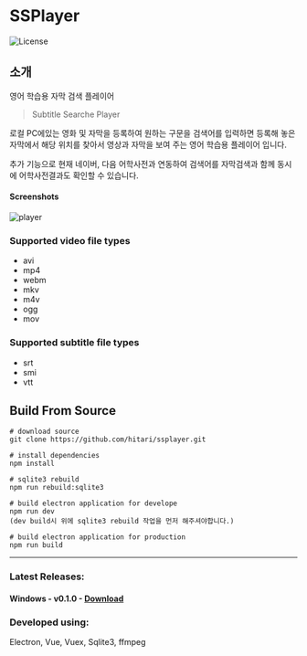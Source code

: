 # SSPlayer
![License](http://img.shields.io/badge/License-MIT-green.svg?style=flat)


## 소개
영어 학습용 자막 검색 플레이어
>Subtitle Searche Player

로컬 PC에있는 영화 및 자막을 등록하여 원하는 구문을 검색어를 입력하면 등록해 놓은 자막에서 해당 위치를 찾아서 영상과
자막을 보여 주는 영어 학습용 플레이어 입니다. 

추가 기능으로 현재 네이버, 다음 어학사전과 연동하여 검색어를 자막검색과 함께 동시에 어학사전결과도 확인할 수 있습니다.

#### Screenshots
![player](https://i.imgur.com/joTpSgU.jpg)

### Supported video file types
- avi
- mp4
- webm
- mkv
- m4v
- ogg
- mov

### Supported subtitle file types
- srt
- smi
- vtt

## Build From Source
``` 
# download source
git clone https://github.com/hitari/ssplayer.git

# install dependencies
npm install

# sqlite3 rebuild
npm run rebuild:sqlite3

# build electron application for develope
npm run dev
(dev build시 위에 sqlite3 rebuild 작업을 먼저 해주셔야합니다.)

# build electron application for production
npm run build

```

---

### Latest Releases:

#### Windows - v0.1.0 - [Download](https://github.com/hitari/ssplayer/releases/download/0.1.0/ssplayer.Setup.0.1.0.exe)

### Developed using:
Electron, Vue, Vuex, Sqlite3, ffmpeg